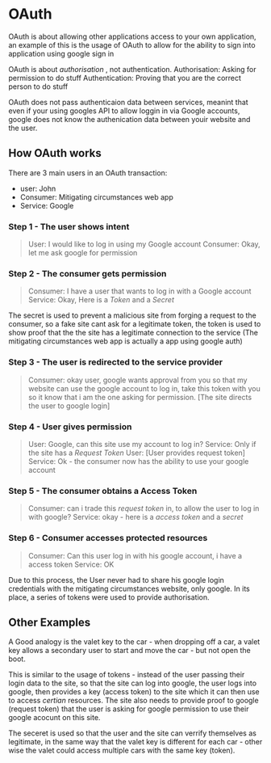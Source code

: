 # OAuth

OAuth is about allowing other applications access to your own application, an example of this is the usage of OAuth to allow for the ability to sign into application using google sign in 

OAuth is about *authorisation* , not authentication.
Authorisation: Asking for permission to do stuff
Authentication: Proving that you are the correct person to do stuff 

OAuth does not pass authenticaion data between services, meanint that even if your using googles API to allow loggin in via Google accounts, google does not know the authenication data between youir website and the user. 

## How OAuth works 
There are 3 main users in an OAuth transaction: 
* user: John
* Consumer: Mitigating circumstances web app 
* Service: Google 

### Step 1 - The user shows intent 

> User: I would like to log in using my Google account 
> Consumer: Okay, let me ask google for permission

### Step 2 - The consumer gets permission

> Consumer: I have a user that wants to log in with a Google account 
> Service: Okay, Here is a *Token* and a *Secret* 

The secret is used to prevent a malicious site from forging a request to the consumer, so a fake site cant ask for a legitimate token, the token is used to show proof that the the site has a legitimate connection to the service (The mitigating circumstances web app is actually a app using google auth)

### Step 3 - The user is redirected to the service provider 

> Consumer: okay user, google wants approval from you so that my website can use the google account to log in, take this token with you so it know that i am the one asking for permission.
> [The site directs the user to google login]

### Step 4 - User gives permission 

> User: Google, can this site use my account to log in? 
> Service: Only if the site has a *Request Token*
> User: [User provides request token]
> Service: Ok - the consumer now has the ability to use your google account

### Step 5 - The consumer obtains a Access Token

> Consumer: can i trade this *request token* in, to allow the user to log in with google? 
> Service: okay - here is a *access token* and a *secret* 

### Step 6 - Consumer accesses protected resources 

> Consumer: Can this user log in with his google account, i have a access token
> Service: OK

Due to this process, the User never had to share his google login credentials with the mitigating circumstances website, only google. In its place, a series of tokens were used to provide authorisation. 

## Other Examples 
A Good analogy is the valet key to the car - when dropping off a car, a valet key allows a secondary user to start and move the car - but not open the boot.

This is similar to the usage of tokens - instead of the user passing their login data to the site, so that the site can log into google, the user logs into google, then provides a key (access token) to the site which it can then use to access *certian* resources. The site also needs to provide proof to google (request token) that the user is asking for google permission to use their google acocunt on this site. 

The seceret is used so that the user and the site can verrify themselves as legitimate, in the same way that the valet key is different for each car - other wise the valet could access multiple cars with the same key (token). 